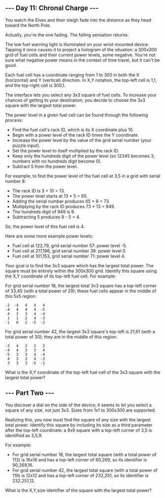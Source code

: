 ## --- Day 11: Chronal Charge --- ##

You watch the Elves and their sleigh fade into the distance as they head toward the North Pole.

Actually, you're the one fading. The falling sensation returns.

The low fuel warning light is illuminated on your wrist-mounted device. Tapping it once causes it to project a hologram of the situation: a 300x300 grid of fuel cells and their current power levels, some negative. You're not sure what negative power means in the context of time travel, but it can't be good.

Each fuel cell has a coordinate ranging from 1 to 300 in both the X (horizontal) and Y (vertical) direction. In X,Y notation, the top-left cell is 1,1, and the top-right cell is 300,1.

The interface lets you select any 3x3 square of fuel cells. To increase your chances of getting to your destination, you decide to choose the 3x3 square with the largest total power.

The power level in a given fuel cell can be found through the following process:

 - Find the fuel cell's rack ID, which is its X coordinate plus 10.
 - Begin with a power level of the rack ID times the Y coordinate.
 - Increase the power level by the value of the grid serial number (your puzzle input).
 - Set the power level to itself multiplied by the rack ID.
 - Keep only the hundreds digit of the power level (so 12345 becomes 3; numbers with no hundreds digit become 0).
 - Subtract 5 from the power level.

For example, to find the power level of the fuel cell at 3,5 in a grid with serial number 8:

 - The rack ID is 3 + 10 = 13.
 - The power level starts at 13 * 5 = 65.
 - Adding the serial number produces 65 + 8 = 73.
 - Multiplying by the rack ID produces 73 * 13 = 949.
 - The hundreds digit of 949 is 9.
 - Subtracting 5 produces 9 - 5 = 4.

So, the power level of this fuel cell is 4.

Here are some more example power levels:

 - Fuel cell at  122,79, grid serial number 57: power level -5.
 - Fuel cell at 217,196, grid serial number 39: power level  0.
 - Fuel cell at 101,153, grid serial number 71: power level  4.

Your goal is to find the 3x3 square which has the largest total power. The square must be entirely within the 300x300 grid. Identify this square using the X,Y coordinate of its top-left fuel cell. For example:

For grid serial number 18, the largest total 3x3 square has a top-left corner of 33,45 (with a total power of 29); these fuel cells appear in the middle of this 5x5 region:

    -2  -4   4   4   4
    -4   4   4   4  -5
     4   3   3   4  -4
     1   1   2   4  -3
    -1   0   2  -5  -2

For grid serial number 42, the largest 3x3 square's top-left is 21,61 (with a total power of 30); they are in the middle of this region:

    -3   4   2   2   2
    -4   4   3   3   4
    -5   3   3   4  -4
     4   3   3   4  -3
     3   3   3  -5  -1

What is the X,Y coordinate of the top-left fuel cell of the 3x3 square with the largest total power?

## --- Part Two --- ##

You discover a dial on the side of the device; it seems to let you select a square of any size, not just 3x3. Sizes from 1x1 to 300x300 are supported.

Realizing this, you now must find the square of any size with the largest total power. Identify this square by including its size as a third parameter after the top-left coordinate: a 9x9 square with a top-left corner of 3,5 is identified as 3,5,9.

For example:

 - For grid serial number 18, the largest total square (with a total power of 113) is 16x16 and has a top-left corner of 90,269, so its identifier is 90,269,16.
 - For grid serial number 42, the largest total square (with a total power of 119) is 12x12 and has a top-left corner of 232,251, so its identifier is 232,251,12.

What is the X,Y,size identifier of the square with the largest total power?

